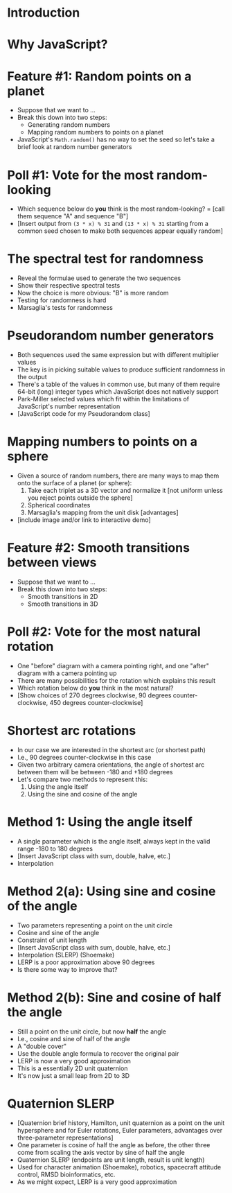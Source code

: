 # Introduction

# Why JavaScript?

# Feature #1: Random points on a planet

- Suppose that we want to ...
- Break this down into two steps:
  - Generating random numbers
  - Mapping random numbers to points on a planet
- JavaScript's `Math.random()` has no way to set the seed
  so let's take a brief look at random number generators

# Poll #1: Vote for the most random-looking

- Which sequence below do **you** think is the most random-looking?
  = [call them sequence "A" and sequence "B"]
- [Insert output from `(3 * x) % 31` and `(13 * x) % 31`
  starting from a common seed chosen to make both sequences
  appear equally random]

# The spectral test for randomness

- Reveal the formulae used to generate the two sequences
- Show their respective spectral tests
- Now the choice is more obvious: "B" is more random
- Testing for randomness is hard
- Marsaglia's tests for randomness

# Pseudorandom number generators

- Both sequences used the same expression
  but with different multiplier values
- The key is in picking suitable values to
  produce sufficient randomness in the output
- There's a table of the values in common use, but
  many of them require 64-bit (long) integer types
  which JavaScript does not natively support
- Park-Miller selected values which fit within
  the limitations of JavaScript's number representation
- [JavaScript code for my Pseudorandom class]

# Mapping numbers to points on a sphere

- Given a source of random numbers,
  there are many ways to map them onto the surface
  of a planet (or sphere):
  1. Take each triplet as a 3D vector and
     normalize it [not uniform unless you reject
     points outside the sphere]
  1. Spherical coordinates
  1. Marsaglia's mapping from the unit disk
     [advantages]
- [include image and/or link to interactive demo]

# Feature #2: Smooth transitions between views

- Suppose that we want to ...
- Break this down into two steps:
  - Smooth transitions in 2D
  - Smooth transitions in 3D

# Poll #2: Vote for the most natural rotation

- One "before" diagram with a camera pointing right,
  and one "after" diagram with a camera pointing up
- There are many possibilities for the rotation
  which explains this result
- Which rotation below do **you** think in the most natural?
- [Show choices of 270 degrees clockwise, 90 degrees counter-clockwise,
  450 degrees counter-clockwise]

# Shortest arc rotations

- In our case we are interested in the shortest arc
  (or shortest path)
- I.e., 90 degrees counter-clockwise in this case
- Given two arbitrary camera orientations,
  the angle of shortest arc between them
  will be between -180 and +180 degrees
- Let's compare two methods to represent this:
  1. Using the angle itself
  1. Using the sine and cosine of the angle

# Method 1: Using the angle itself

- A single parameter which is the angle itself,
  always kept in the valid range -180 to 180 degrees
- [Insert JavaScript class with sum, double, halve, etc.]
- Interpolation

# Method 2(a): Using sine and cosine of the angle

- Two parameters representing a point on the unit circle
- Cosine and sine of the angle
- Constraint of unit length
- [Insert JavaScript class with sum, double, halve, etc.]
- Interpolation (SLERP) (Shoemake)
- LERP is a poor approximation above 90 degrees
- Is there some way to improve that?

# Method 2(b): Sine and cosine of half the angle

- Still a point on the unit circle,
  but now **half** the angle
- I.e., cosine and sine of half of the angle
- A "double cover"
- Use the double angle formula to recover the original pair
- LERP is now a very good approximation
- This is a essentially 2D unit quaternion
- It's now just a small leap from 2D to 3D

# Quaternion SLERP

- [Quaternion brief history, Hamilton, unit quaternion
  as a point on the unit hypersphere and
  for Euler rotations, Euler parameters, advantages
  over three-parameter representations]
- One parameter is cosine of half the angle as before,
  the other three come from scaling the axis vector
  by sine of half the angle
- Quaternion SLERP (endpoints are unit length, result is
  unit length)
- Used for character animation (Shoemake), robotics,
  spacecraft attitude control, RMSD bioinformatics, etc.
- As we might expect, LERP is a very good approximation
